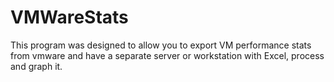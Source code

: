 # VMWareStats
This program was designed to allow you to export VM performance stats from vmware and have a separate server or workstation with Excel, process and graph it.
